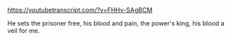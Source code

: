 https://youtubetranscript.com/?v=FHHv-SAgBCM

 He sets the prisoner free, his blood and pain, the power's king, his blood a veil for me.